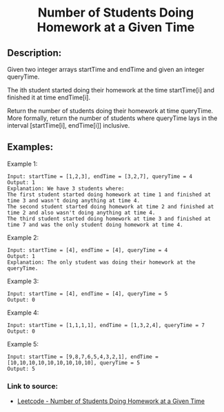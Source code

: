 <h1 align="center">Number of Students Doing Homework at a Given Time</h1>

## Description:
Given two integer arrays startTime and endTime and given an integer queryTime.

The ith student started doing their homework at the time startTime[i] and finished it at time endTime[i].

Return the number of students doing their homework at time queryTime. More formally, return the number of students where queryTime lays in the interval [startTime[i], endTime[i]] inclusive.

## Examples:

Example 1:

```
Input: startTime = [1,2,3], endTime = [3,2,7], queryTime = 4
Output: 1
Explanation: We have 3 students where:
The first student started doing homework at time 1 and finished at time 3 and wasn't doing anything at time 4.
The second student started doing homework at time 2 and finished at time 2 and also wasn't doing anything at time 4.
The third student started doing homework at time 3 and finished at time 7 and was the only student doing homework at time 4.
```

Example 2:

```
Input: startTime = [4], endTime = [4], queryTime = 4
Output: 1
Explanation: The only student was doing their homework at the queryTime.
```

Example 3:

```
Input: startTime = [4], endTime = [4], queryTime = 5
Output: 0
```

Example 4:

```
Input: startTime = [1,1,1,1], endTime = [1,3,2,4], queryTime = 7
Output: 0
```

Example 5:

```
Input: startTime = [9,8,7,6,5,4,3,2,1], endTime = [10,10,10,10,10,10,10,10,10], queryTime = 5
Output: 5
```


### Link to source: 
- <a href="https://leetcode.com/problems/number-of-students-doing-homework-at-a-given-time/">Leetcode - Number of Students Doing Homework at a Given Time</a>

